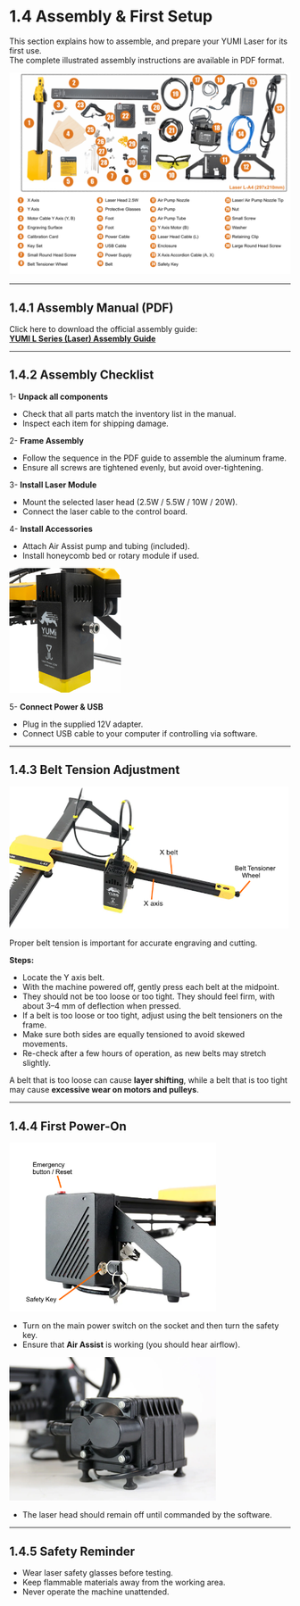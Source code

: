 # 1.4 Assembly & First Setup

This section explains how to assemble, and prepare your YUMI Laser for its first use.  
The complete illustrated assembly instructions are available in PDF format.

   <img src="../../img/Yumi_L_Series/Yumi_L_Series_Assembly/Yumi_L_Series_Assembly_01.png" width="800" alt="YUMI Laser Assembly">

---

## 1.4.1 Assembly Manual (PDF)

Click here to download the official assembly guide:  
[**YUMI L Series (Laser) Assembly Guide**](https://www.dropbox.com/scl/fi/padqpqt2lru4ei1qlo9q2/LA4-Notice-V0.8.pdf?rlkey=9mbpopw79ce0kvnbask1epanf&e=1&st=e0222g5e&dl=1)

---

## 1.4.2 Assembly Checklist

1- **Unpack all components** 

   - Check that all parts match the inventory list in the manual.
   - Inspect each item for shipping damage.

2- **Frame Assembly**  

   - Follow the sequence in the PDF guide to assemble the aluminum frame.
   - Ensure all screws are tightened evenly, but avoid over-tightening.

3- **Install Laser Module**  

   - Mount the selected laser head (2.5W / 5.5W / 10W / 20W).
   - Connect the laser cable to the control board.

4- **Install Accessories**  

   - Attach Air Assist pump and tubing (included).
   - Install honeycomb bed or rotary module if used.


   <img src="../../img/Yumi_L_Series/Yumi_L_Series_Assembly/Yumi_L_Series_Assembly_02.png" width="200" alt="YUMI Laser Module">

5- **Connect Power & USB** 

   - Plug in the supplied 12V adapter.
   - Connect USB cable to your computer if controlling via software.

---

## 1.4.3 Belt Tension Adjustment

<img src="../../img/Yumi_L_Series/Yumi_L_Series_Assembly/Yumi_L_Series_Assembly_03.png" width="500" alt="Belt Tension Adjustment">

Proper belt tension is important for accurate engraving and cutting.  

**Steps:**

- Locate the Y axis belt.  
- With the machine powered off, gently press each belt at the midpoint.  
- They should not be too loose or too tight. They should feel firm, with about 3–4 mm of deflection when pressed.  
- If a belt is too loose or too tight, adjust using the belt tensioners on the frame.  
- Make sure both sides are equally tensioned to avoid skewed movements.  
- Re-check after a few hours of operation, as new belts may stretch slightly.  

 A belt that is too loose can cause **layer shifting**, while a belt that is too tight may cause **excessive wear on motors and pulleys**.


---

## 1.4.4 First Power-On

<img src="../../img/Yumi_L_Series/Yumi_L_Series_Assembly/Yumi_L_Series_Assembly_04.png" width="370" alt="Belt Tension Adjustment">

- Turn on the main power switch on the socket and then turn the safety key.
- Ensure that **Air Assist** is working (you should hear airflow).

<img src="../../img/Yumi_L_Series/Yumi_L_Series_Assembly/Yumi_L_Series_Assembly_05.png" width="370" alt="Belt Tension Adjustment">

- The laser head should remain off until commanded by the software.

---

## 1.4.5 Safety Reminder

- Wear laser safety glasses before testing.
- Keep flammable materials away from the working area.
- Never operate the machine unattended.



